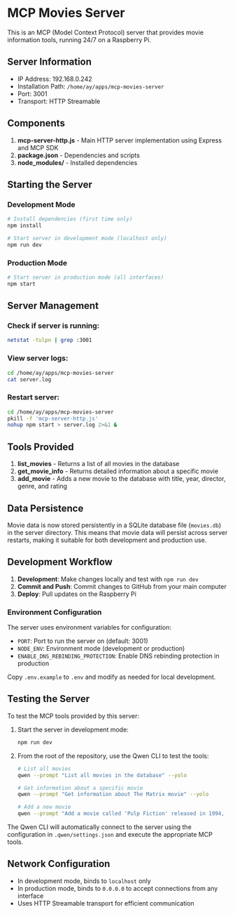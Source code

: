 # MCP Movies Server

This is an MCP (Model Context Protocol) server that provides movie information tools, running 24/7 on a Raspberry Pi.

## Server Information

- IP Address: 192.168.0.242
- Installation Path: `/home/ay/apps/mcp-movies-server`
- Port: 3001
- Transport: HTTP Streamable

## Components

1. **mcp-server-http.js** - Main HTTP server implementation using Express and MCP SDK
2. **package.json** - Dependencies and scripts
3. **node_modules/** - Installed dependencies

## Starting the Server

### Development Mode
```bash
# Install dependencies (first time only)
npm install

# Start server in development mode (localhost only)
npm run dev
```

### Production Mode
```bash
# Start server in production mode (all interfaces)
npm start
```

## Server Management

### Check if server is running:
```bash
netstat -tulpn | grep :3001
```

### View server logs:
```bash
cd /home/ay/apps/mcp-movies-server
cat server.log
```

### Restart server:
```bash
cd /home/ay/apps/mcp-movies-server
pkill -f 'mcp-server-http.js'
nohup npm start > server.log 2>&1 &
```

## Tools Provided

1. **list_movies** - Returns a list of all movies in the database
2. **get_movie_info** - Returns detailed information about a specific movie
3. **add_movie** - Adds a new movie to the database with title, year, director, genre, and rating

## Data Persistence

Movie data is now stored persistently in a SQLite database file (`movies.db`) in the server directory. This means that movie data will persist across server restarts, making it suitable for both development and production use.

## Development Workflow

1. **Development**: Make changes locally and test with `npm run dev`
2. **Commit and Push**: Commit changes to GitHub from your main computer
3. **Deploy**: Pull updates on the Raspberry Pi

### Environment Configuration

The server uses environment variables for configuration:
- `PORT`: Port to run the server on (default: 3001)
- `NODE_ENV`: Environment mode (development or production)
- `ENABLE_DNS_REBINDING_PROTECTION`: Enable DNS rebinding protection in production

Copy `.env.example` to `.env` and modify as needed for local development.

## Testing the Server

To test the MCP tools provided by this server:

1. Start the server in development mode:
   ```bash
   npm run dev
   ```

2. From the root of the repository, use the Qwen CLI to test the tools:
   ```bash
   # List all movies
   qwen --prompt "List all movies in the database" --yolo
   
   # Get information about a specific movie
   qwen --prompt "Get information about The Matrix movie" --yolo
   
   # Add a new movie
   qwen --prompt "Add a movie called 'Pulp Fiction' released in 1994, directed by Quentin Tarantino, in the Crime Drama genre, with a rating of 8.9" --yolo
   ```

The Qwen CLI will automatically connect to the server using the configuration in `.qwen/settings.json` and execute the appropriate MCP tools.

## Network Configuration

- In development mode, binds to `localhost` only
- In production mode, binds to `0.0.0.0` to accept connections from any interface
- Uses HTTP Streamable transport for efficient communication